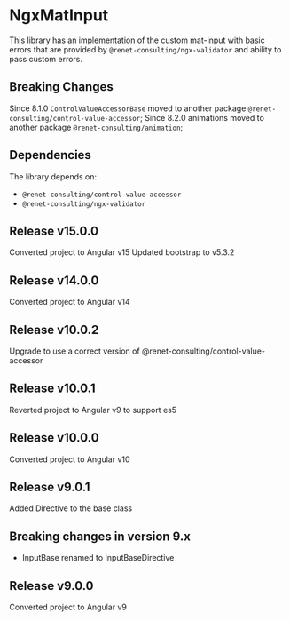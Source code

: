 # NgxMatInput

This library has an implementation of the custom mat-input with basic errors that are provided by ``@renet-consulting/ngx-validator`` and ability to pass custom errors.

## Breaking Changes
Since 8.1.0 ``ControlValueAccessorBase`` moved to another package ``@renet-consulting/control-value-accessor``;
Since 8.2.0 animations moved to another package ``@renet-consulting/animation``;

## Dependencies
The library depends on:
- ``@renet-consulting/control-value-accessor``
- ``@renet-consulting/ngx-validator``


## Release v15.0.0
Converted project to Angular v15
Updated bootstrap to v5.3.2

## Release v14.0.0
Converted project to Angular v14

## Release v10.0.2
Upgrade to use a correct version of @renet-consulting/control-value-accessor

## Release v10.0.1
Reverted project to Angular v9 to support es5

## Release v10.0.0
Converted project to Angular v10

## Release v9.0.1
Added Directive to the base class

## Breaking changes in version 9.x
- InputBase renamed to InputBaseDirective

## Release v9.0.0
Converted project to Angular v9
